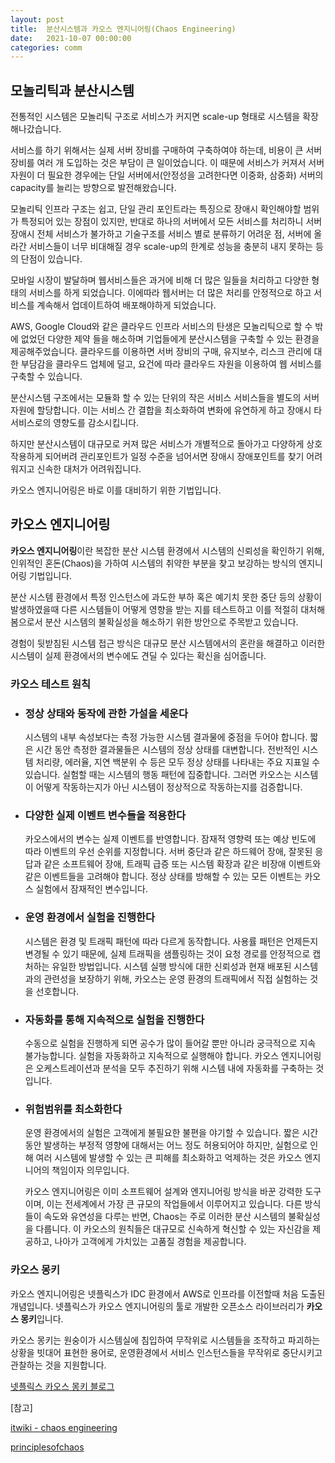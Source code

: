 ```yaml
---
layout: post
title:  분산시스템과 카오스 엔지니어링(Chaos Engineering)
date:   2021-10-07 00:00:00
categories: comm
---
```


## 모놀리틱과 분산시스템

전통적인 시스템은 모놀리틱 구조로 서비스가 커지면 scale-up 형태로 시스템을 확장해나갔습니다.

서비스를 하기 위해서는 실제 서버 장비를 구매하여 구축하여야 하는데, 비용이 큰 서버 장비를 여러 개 도입하는 것은 부담이 큰 일이었습니다. 이 때문에 서비스가 커져서 서버 자원이 더 필요한 경우에는 단일 서버에서(안정성을 고려한다면 이중화, 삼중화) 서버의 capacity를 늘리는 방향으로 발전해왔습니다.

모놀리틱 인프라 구조는 쉽고, 단일 관리 포인트라는 특징으로 장애시 확인해야할 범위가 특정되어 있는 장점이 있지만, 반대로 하나의 서버에서 모든 서비스를 처리하니 서버 장애시 전체 서비스가 불가하고 기술구조를 서비스 별로 분류하기 어려운 점, 서버에 올라간 서비스들이 너무 비대해질 경우 scale-up의 한계로 성능을 충분히 내지 못하는 등의 단점이 있습니다.

모바일 시장이 발달하며 웹서비스들은 과거에 비해 더 많은 일들을 처리하고 다양한 형태의 서비스를 하게 되었습니다. 이에따라 웹서버는 더 많은 처리를 안정적으로 하고 서비스를 계속해서 업데이트하여 배포해야하게 되었습니다.

AWS, Google Cloud와 같은 클라우드 인프라 서비스의 탄생은 모놀리틱으로 할 수 밖에 없었던 다양한 제약 들을 해소하며 기업들에게 분산시스템을 구축할 수 있는 환경을 제공해주었습니다. 클라우드를 이용하면 서버 장비의 구매, 유지보수, 리스크 관리에 대한 부담감을 클라우드 업체에 덜고, 요건에 따라 클라우드 자원을 이용하여 웹 서비스를 구축할 수 있습니다.

분산시스템 구조에서는 모듈화 할 수 있는 단위의 작은 서비스 서비스들을 별도의 서버 자원에 할당합니다. 이는 서비스 간 결합을 최소화하여 변화에 유연하게 하고 장애시 타 서비스로의 영향도를 감소시킵니다.

 하지만 분산시스템이 대규모로 커져 많은 서비스가 개별적으로 돌아가고 다양하게 상호작용하게 되어버려 관리포인트가 일정 수준을 넘어서면 장애시 장애포인트를 찾기 어려워지고 신속한 대처가 어려워집니다. 

카오스 엔지니어링은 바로 이를 대비하기 위한 기법입니다.



## 카오스 엔지니어링 

**카오스 엔지니어링**이란 복잡한 분산 시스템 환경에서 시스템의 신뢰성을 확인하기 위해, 인위적인 혼돈(Chaos)을 가하여 시스템의 취약한 부분을 찾고 보강하는 방식의 엔지니어링 기법입니다.

분산 시스템 환경에서 특정 인스턴스에 과도한 부하 혹은 예기치 못한 중단 등의 상황이 발생하였을때 다른 시스템들이 어떻게 영향을 받는 지를 테스트하고 이를 적절히 대처해봄으로서 분산 시스템의 불확실성을 해소하기 위한 방안으로 주목받고 있습니다.

경험이 뒷받침된 시스템 접근 방식은 대규모 분산 시스템에서의 혼란을 해결하고 이러한 시스템이 실제 환경에서의 변수에도 견딜 수 있다는 확신을 심어줍니다. 



### 카오스 테스트 원칙

- ### 정상 상태와 동작에 관한 가설을 세운다

  시스템의 내부 속성보다는 측정 가능한 시스템 결과물에 중점을 두어야 합니다. 짧은 시간 동안 측정한 결과물들은 시스템의 정상 상태를 대변합니다. 전반적인 시스템 처리량, 에러율, 지연 백분위 수 등은 모두 정상 상태를 나타내는 주요 지표일 수 있습니다. 실험할 때는 시스템의 행동 패턴에 집중합니다. 그러면 카오스는 시스템이 어떻게 작동하는지가 아닌 시스템이 정상적으로 작동하는지를 검증합니다.

- ### 다양한 실제 이벤트 변수들을 적용한다

  카오스에서의 변수는 실제 이벤트를 반영합니다. 잠재적 영향력 또는 예상 빈도에 따라 이벤트의 우선 순위를 지정합니다. 서버 중단과 같은 하드웨어 장애, 잘못된 응답과 같은 소프트웨어 장애, 트래픽 급증 또는 시스템 확장과 같은 비장애 이벤트와 같은 이벤트들을 고려해야 합니다. 정상 상태를 방해할 수 있는 모든 이벤트는 카오스 실험에서 잠재적인 변수입니다.

- ### 운영 환경에서 실험을 진행한다

  시스템은 환경 및 트래픽 패턴에 따라 다르게 동작합니다. 사용률 패턴은 언제든지 변경될 수 있기 때문에, 실제 트래픽을 샘플링하는 것이 요청 경로를 안정적으로 캡처하는 유일한 방법입니다. 시스템 실행 방식에 대한 신뢰성과 현재 배포된 시스템과의 관련성을 보장하기 위해, 카오스는 운영 환경의 트래픽에서 직접 실험하는 것을 선호합니다.

- ### 자동화를 통해 지속적으로 실험을 진행한다

  수동으로 실험을 진행하게 되면 공수가 많이 들어갈 뿐만 아니라 궁극적으로 지속 불가능합니다. 실험을 자동화하고 지속적으로 실행해야 합니다. 카오스 엔지니어링은 오케스트레이션과 분석을 모두 추진하기 위해 시스템 내에 자동화를 구축하는 것입니다.

- ### 위험범위를 최소화한다

  운영 환경에서의 실험은 고객에게 불필요한 불편을 야기할 수 있습니다. 짧은 시간동안 발생하는 부정적 영향에 대해서는 어느 정도 허용되어야 하지만, 실험으로 인해 여러 시스템에 발생할 수 있는 큰 피해를 최소화하고 억제하는 것은 카오스 엔지니어의 책임이자 의무입니다.

  카오스 엔지니어링은 이미 소프트웨어 설계와 엔지니어링 방식을 바꾼 강력한 도구이며, 이는 전세계에서 가장 큰 규모의 작업들에서 이루어지고 있습니다. 다른 방식들이 속도와 유연성을 다루는 반면, Chaos는 주로 이러한 분산 시스템의 불확실성을 다룹니다. 이 카오스의 원칙들은 대규모로 신속하게 혁신할 수 있는 자신감을 제공하고, 나아가 고객에게 가치있는 고품질 경험을 제공합니다.



### 카오스 몽키

카오스 엔지니어링은 넷플릭스가 IDC 환경에서 AWS로 인프라를 이전할때 처음 도출된 개념입니다. 넷플릭스가 카오스 엔지니어링의 툴로 개발한 오픈소스 라이브러리가 **카오스 몽키**입니다. 

카오스 몽키는 원숭이가 시스템실에 침입하여 무작위로 시스템들을 조작하고 파괴하는 상황을 빗대어 표현한 용어로, 운영환경에서 서비스 인스턴스들을 무작위로 중단시키고 관찰하는 것을 지원합니다.

[넷플릭스 카오스 몽키 블로그](https://netflix.github.io/chaosmonkey/)



[참고]

[itwiki - chaos engineering](https://itwiki.kr/w/%EC%B9%B4%EC%98%A4%EC%8A%A4_%EC%97%94%EC%A7%80%EB%8B%88%EC%96%B4%EB%A7%81)

[principlesofchaos](https://principlesofchaos.org/ko/)

